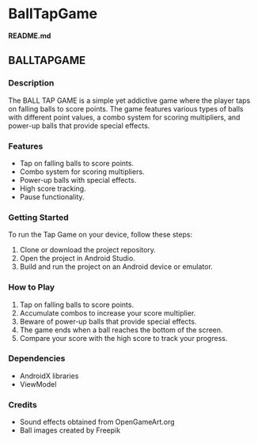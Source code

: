 # BallTapGame


**README.md**

## BALLTAPGAME
### Description
The BALL TAP GAME is a simple yet addictive game where the player taps on falling balls to score points. The game features various types of balls with different point values, a combo system for scoring multipliers, and power-up balls that provide special effects.

### Features
- Tap on falling balls to score points.
- Combo system for scoring multipliers.
- Power-up balls with special effects.
- High score tracking.
- Pause functionality.

### Getting Started
To run the Tap Game on your device, follow these steps:
1. Clone or download the project repository.
2. Open the project in Android Studio.
3. Build and run the project on an Android device or emulator.

### How to Play
1. Tap on falling balls to score points.
2. Accumulate combos to increase your score multiplier.
3. Beware of power-up balls that provide special effects.
4. The game ends when a ball reaches the bottom of the screen.
5. Compare your score with the high score to track your progress.

### Dependencies
- AndroidX libraries
- ViewModel


###  Credits
- Sound effects obtained from OpenGameArt.org
- Ball images created by Freepik

